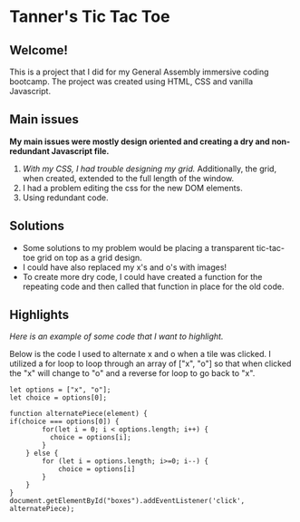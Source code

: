 # Tanner's Tic Tac Toe

## Welcome!
This is a project that I did for my General Assembly immersive coding bootcamp.
The project was created using HTML, CSS and vanilla Javascript.

## Main issues
**My main issues were mostly design oriented and creating a dry and non-redundant Javascript file.**
1. *With my CSS, I had trouble designing my grid.* Additionally, the grid, when created, extended to the full length of the window. 
2. I had a problem editing the css for the new DOM elements.
3. Using redundant code.

## Solutions
- Some solutions to my problem would be placing a transparent tic-tac-toe grid on top as a grid design.
- I could have also replaced my x's and o's with images!
- To create more dry code, I could have created a function for the repeating code and then called that function in place for the old code.

## Highlights
*Here is an example of some code that I want to highlight.*

Below is the code I used to alternate x and o when a tile was clicked.
I utilized a for loop to loop through an array of ["x", "o"] 
so that when clicked the "x" will change to "o" and a reverse for loop to go back to "x".

```
let options = ["x", "o"];
let choice = options[0];

function alternatePiece(element) {  
if(choice === options[0]) {
        for(let i = 0; i < options.length; i++) {
          choice = options[i];
        } 
    } else {
        for (let i = options.length; i>=0; i--) {
            choice = options[i]
        }
    }
}
document.getElementById("boxes").addEventListener('click', alternatePiece);
```